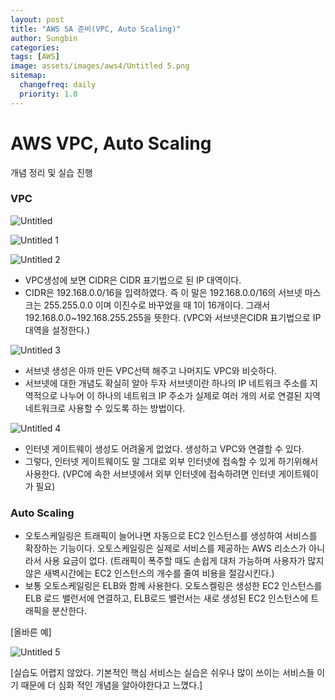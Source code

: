 ```yaml
---
layout: post
title: "AWS SA 준비(VPC, Auto Scaling)"
author: Sungbin
categories: 
tags: [AWS]
image: assets/images/aws4/Untitled 5.png
sitemap:
  changefreq: daily
  priority: 1.0
---
```


# AWS VPC, Auto Scaling

개념 정리 및 실습 진행

### VPC

![Untitled](https://user-images.githubusercontent.com/85655740/136899147-3777b272-54d5-4803-bc80-569198c7a5c4.png)

![Untitled 1](https://user-images.githubusercontent.com/85655740/136899189-d44cfd28-ddc5-455f-95bf-ca6a6beb0151.png)

![Untitled 2](https://user-images.githubusercontent.com/85655740/136899276-14862b63-37ec-486c-a2ce-ccd430feea18.png)

- VPC생성에 보면 CIDR은 CIDR 표기법으로 된 IP 대역이다.
- CIDR은 192.168.0.0/16을 입력하였다. 즉 이 말은 192.168.0.0/16의 서브넷 마스크는 255.255.0.0 이며 이진수로 바꾸었을 때 1이 16개이다. 그래서 192.168.0.0~192.168.255.255을 뜻한다. (VPC와 서브넷은CIDR 표기법으로 IP대역을 설정한다.)

![Untitled 3](https://user-images.githubusercontent.com/85655740/136899327-f90cea7a-319c-47ac-8228-336de327f237.png)

- 서브넷 생성은 아까 만든 VPC선택 해주고 나머지도 VPC와 비슷하다.
- 서브넷에 대한 개념도 확실히 알아 두자 서브넷이란 하나의 IP 네트워크 주소를 지역적으로 나누어 이 하나의 네트워크 IP 주소가 실제로 여러 개의 서로 연결된 지역 네트워크로 사용할 수 있도록 하는 방법이다.

![Untitled 4](https://user-images.githubusercontent.com/85655740/136899361-e3263e9f-9206-42cf-ab50-9b315b9bb384.png)

- 인터넷 게이트웨이 생성도 어려울게 없었다. 생성하고 VPC와 연결할 수 있다.
- 그렇다, 인터넷 게이트웨이도 말 그대로 외부 인터넷에 접속할 수 있게 하기위해서 사용한다. (VPC에 속한 서브넷에서 외부 인터넷에 접속하려면 인터넷 게이트웨이가 필요)

### Auto Scaling

- 오토스케일링은 트래픽이 늘어나면 자동으로 EC2 인스턴스를 생성하여 서비스를 확장하는 기능이다. 오토스케일링은 실제로 서비스를 제공하는 AWS 리소스가 아니라서 사용 요금이 없다. (트래픽이 폭주할 때도 손쉽게 대처 가능하며 사용자가 많지 않은 새벽시간에는 EC2 인스턴스의 개수를 줄여 비용을 절감시킨다.)
- 보통 오토스케일링은 ELB와 함께 사용한다. 오토스켈링은 생성한 EC2 인스턴스를 ELB 로드 밸런서에 연결하고, ELB로드 밸런서는 새로 생성된 EC2 인스턴스에 트래픽을 분산한다.

[올바른 예]

![Untitled 5](https://user-images.githubusercontent.com/85655740/136899420-3dc152cf-1e14-46cc-aa51-cee08af6dc18.png)

[실습도 어렵지 않았다. 기본적인 핵심 서비스는 실습은 쉬우나 많이 쓰이는 서비스들 이기 때문에 더 심화 적인 개념을 알아야한다고 느꼈다.]